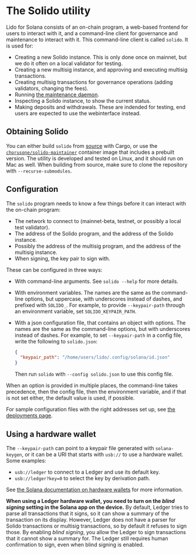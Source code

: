 # The Solido utility

Lido for Solana consists of an on-chain program, a web-based frontend for users
to interact with it, and a command-line client for governance and maintenance to
interact with it. This command-line client is called `solido`. It is used for:

 * Creating a new Solido instance. This is only done once on mainnet, but we do
   it often on a local validator for testing.
 * Creating a new multisig instance, and approving and executing multisig
   transactions.
 * Creating multisig transactions for governance operations (adding validators,
   changing the fees).
 * Running [the maintenance daemon](maintenance.md).
 * Inspecting a Solido instance, to show the current status.
 * Making deposits and withdrawals. These are indended for testing, end
   users are expected to use the webinterface instead.

## Obtaining Solido

You can either build `solido` from [source][source] with Cargo, or use the
[`chorusone/solido-maintainer`][dockerhub] container image that includes a
prebuilt version. The utility is developed and tested on Linux, and it should
run on Mac as well. When building from source, make sure to clone the repository
with `--recurse-submodules`.

[source]: https://github.com/ChorusOne/solido
[dockerhub]: https://hub.docker.com/r/chorusone/solido-maintainer

## Configuration

The `solido` program needs to know a few things before it can interact with the
on-chain program:

 * The network to connect to (mainnet-beta, testnet, or possibly a local test
   validator).
 * The address of the Solido program, and the address of the Solido instance.
 * Possibly the address of the multisig program, and the address of the multisig
   instance.
 * When signing, the key pair to sign with.

These can be configured in three ways:

 * With command-line arguments. See `solido --help` for more details.
 * With environment variables. The names are the same as the command-line
   options, but uppercase, with underscores instead of dashes, and prefixed with
   `SOLIDO_`. For example, to provide `--keypair-path` through an environment
   variable, set `SOLIDO_KEYPAIR_PATH`.
 * With a json configuration file, that contains an object with options. The
   names are the same as the command-line options, but with underscores instead
   of dashes. For example, to set `--keypair-path` in a config file, write the
   following to `solido.json`:

   ```json
   {
     "keypair_path": "/home/users/lido/.config/solana/id.json"
   }
   ```

   Then run `solido` with `--config solido.json` to use this config file.

When an option is provided in multiple places, the command-line takes
precedence, then the config file, then the environment variable, and if that is
not set either, the default value is used, if possible.

For sample configuration files with the right addresses set up, see
[the deployments page](deployments).

## Using a hardware wallet

The `--keypair-path` can point to a keypair file generated with `solana-keygen`,
or it can be a URI that starts with `usb://` to use a hardware wallet. Some
examples:

 * `usb://ledger` to connect to a Ledger and use its default key.
 * `usb://ledger?key=0` to select the key by derivation path.

See [the Solana documentation on hardware wallets][solana-hww] for more
information.

[solana-hww]: https://docs.solana.com/wallet-guide/hardware-wallets

**When using a Ledger hardware wallet, you need to turn on the _blind signing_
setting in the Solana app on the device.** By default, Ledger tries to parse all
transactions that it signs, so it can show a summary of the transaction on
its display. However, Ledger does not have a parser for Solido transactions or
multisig transactions, so by default it refuses to sign those. By enabling
_blind signing_, you allow the Ledger to sign transactions that it cannot show a
summary for. The Ledger still requires human confirmation to sign, even when
blind signing is enabled.
